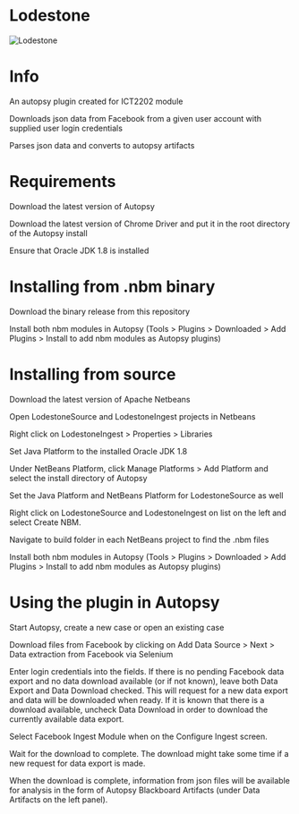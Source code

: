 # Lodestone
![Lodestone](https://user-images.githubusercontent.com/91124693/199466991-e15412e7-4da0-4b38-85d3-159c78024f90.png)
# Info
An autopsy plugin created for ICT2202 module

Downloads json data from Facebook from a given user account with supplied user login credentials

Parses json data and converts to autopsy artifacts

# Requirements
Download the latest version of Autopsy

Download the latest version of Chrome Driver and put it in the root directory of the Autopsy install

Ensure that Oracle JDK 1.8 is installed

# Installing from .nbm binary
Download the binary release from this repository

Install both nbm modules in Autopsy (Tools > Plugins > Downloaded > Add Plugins > Install to add nbm modules as Autopsy plugins)

# Installing from source
Download the latest version of Apache Netbeans

Open LodestoneSource and LodestoneIngest projects in Netbeans

Right click on LodestoneIngest > Properties > Libraries

Set Java Platform to the installed Oracle JDK 1.8

Under NetBeans Platform, click Manage Platforms > Add Platform and select the install directory of Autopsy

Set the Java Platform and NetBeans Platform for LodestoneSource as well

Right click on LodestoneSource and LodestoneIngest on list on the left and select Create NBM.

Navigate to build folder in each NetBeans project to find the .nbm files

Install both nbm modules in Autopsy (Tools > Plugins > Downloaded > Add Plugins > Install to add nbm modules as Autopsy plugins)

# Using the plugin in Autopsy
Start Autopsy, create a new case or open an existing case

Download files from Facebook by clicking on Add Data Source > Next > Data extraction from Facebook via Selenium

Enter login credentials into the fields. If there is no pending Facebook data export and no data download available (or if not known), leave both Data Export and Data Download checked. This will request for a new data export and data will be downloaded when ready. If it is known that there is a download available, uncheck Data Download in order to download the currently available data export.

Select Facebook Ingest Module when on the Configure Ingest screen. 

Wait for the download to complete. The download might take some time if a new request for data export is made.

When the download is complete, information from json files will be available for analysis in the form of Autopsy Blackboard Artifacts (under Data Artifacts on the left panel).
